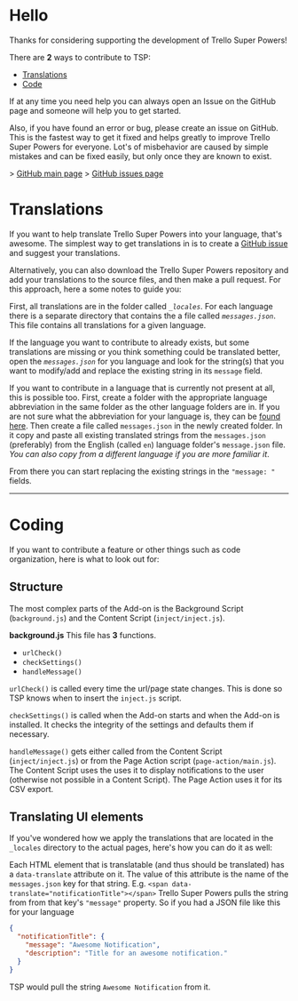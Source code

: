 # Hello

Thanks for considering supporting the development of Trello Super Powers!

There are **2** ways to contribute to TSP:

- [Translations](#translations)
- [Code](#coding)

If at any time you need help you can always open an Issue on the GitHub page and someone will help you to get started.

Also, if you have found an error or bug, please create an issue on GitHub. This is the fastest way to get it fixed and helps greatly to improve Trello Super Powers for everyone. Lot's of misbehavior are caused by simple mistakes and can be fixed easily, but only once they are known to exist.

\> [GitHub main page](https://github.com/christiankaindl/trello-super-powers/)
\> [GitHub issues page](https://github.com/christiankaindl/trello-super-powers/issues)

# Translations

If you want to help translate Trello Super Powers into your language, that's awesome. The simplest way to get translations in is to create a [GitHub issue](https://github.com/christiankaindl/trello-super-powers/issues) and suggest your translations.

Alternatively, you can also download the Trello Super Powers repository and add your translations to the source files, and then make a pull request. For this approach, here a some notes to guide you:

First, all translations are in the folder called _`_locales`_. For each language there is a separate directory that contains the a file called _`messages.json`_. This file contains all translations for a given language.

If the language you want to contribute to already exists, but some translations are missing or you think something could be translated better, open the _`messages.json`_ for you language and look for the string(s) that you want to modify/add and replace the existing string in its `message` field.

If you want to contribute in a language that is currently not present at all, this is possible too. First, create a folder with the appropriate language abbreviation in the same folder as the other language folders are in. If you are not sure what the abbreviation for your language is, they can be [found here](http://www.abbreviations.com/acronyms/LANGUAGES2L). Then create a file called `messages.json` in the newly created folder. In it copy and paste all existing translated strings from the `messages.json` (preferably) from the English (called `en`) language folder's `message.json` file. *You can also copy from a different language if you are more familiar it*.

From there you can start replacing the existing strings in the `"message: "` fields.

---

# Coding

If you want to contribute a feature or other things such as code organization, here is what to look out for:

## Structure

The most complex parts of the Add-on is the Background Script (`background.js`) and the Content Script (`inject/inject.js`).

**background.js**
This file has **3** functions.
- `urlCheck()`
- `checkSettings()`
- `handleMessage()`

`urlCheck()` is called every time the url/page state changes. This is done so TSP knows when to insert the `inject.js` script.

`checkSettings()` is called when the Add-on starts and when the Add-on is installed. It checks the integrity of the settings and defaults them if necessary.

`handleMessage()` gets either called from the Content Script (`inject/inject.js`) or from the Page Action script (`page-action/main.js`). The Content Script uses the uses it to display notifications to the user (otherwise not possible in a Content Script). The Page Action uses it for its CSV export.

## Translating UI elements

If you've wondered how we apply the translations that are located in the `_locales` directory to the actual pages, here's how you can do it as well:

Each HTML element that is translatable (and thus should be translated) has a `data-translate` attribute on it. The value of this attribute is the name of the `messages.json` key for that string. E.g. `<span data-translate="notificationTitle"></span>` Trello Super Powers pulls the string from from that key's `"message"` property. So if you had a JSON file like this for your language
```json
{
  "notificationTitle": {
    "message": "Awesome Notification",
    "description": "Title for an awesome notification."
  }
}
```
TSP would pull the string `Awesome Notification` from it.
